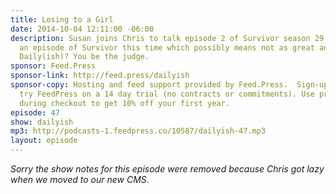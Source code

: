 ```yaml
---
title: Losing to a Girl
date: 2014-10-04 12:11:00 -06:00
description: Susan joins Chris to talk episode 2 of Survivor season 29. Not as great
  an episode of Survivor this time which possibly means not as great an episode of
  Daily(ish)? You be the judge.
sponsor: Feed.Press
sponsor-link: http://feed.press/dailyish
sponsor-copy: Hosting and feed support provided by Feed.Press.  Sign-up today and
  try FeedPress on a 14 day trial (no contracts or commitments). Use promo code "dailyish"
  during checkout to get 10% off your first year.
episode: 47
show: dailyish
mp3: http://podcasts-1.feedpress.co/10587/dailyish-47.mp3
layout: episode
---
```


<em>Sorry the show notes for this episode were removed because Chris got lazy when we moved to our new CMS</em>.
